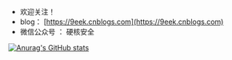 - 欢迎关注！
- blog： [https://9eek.cnblogs.com](https://9eek.cnblogs.com)
- 微信公众号 ： 硬核安全


[![Anurag's GitHub stats](https://github-readme-stats.vercel.app/api?username=shellfeel)](https://github.com/anuraghazra/github-readme-stats)
